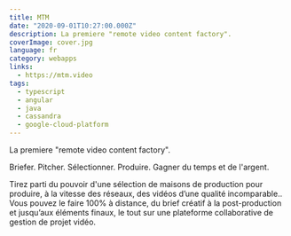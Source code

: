 ```yaml
---
title: MTM
date: "2020-09-01T10:27:00.000Z"
description: La premiere "remote video content factory".
coverImage: cover.jpg
language: fr
category: webapps
links:
  - https://mtm.video
tags:
  - typescript
  - angular
  - java
  - cassandra
  - google-cloud-platform
---
```


La premiere "remote video content factory".

Briefer. Pitcher. Sélectionner. Produire. Gagner du temps et de l'argent.

Tirez parti du pouvoir d'une sélection de maisons de production pour produire, à la vitesse des réseaux, des vidéos d’une qualité incomparable.. Vous pouvez le faire 100% à distance, du brief créatif à la post-production et jusqu’aux éléments finaux, le tout sur une plateforme collaborative de gestion de projet vidéo.